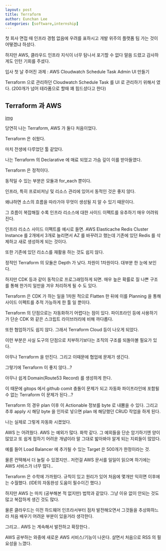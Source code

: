 ```yaml
---
layout: post
title: Terraform
author: Eunchan Lee
categories: [software,internship]
---
```


첫 회사 면접 때 인프라 경험 없음에 우려를 표하시고 개발 위주의 플랫폼 팀 가는 것이 어떻겠냐 하셨다.

하지만 AWS, 클라우드 인프라 지식이 너무 탐나서 포기할 수 없다 말씀 드렸고 감사하게도 인턴 기회를 주셨다.

입사 첫 날 주어진 과제 : AWS Cloudwatch Schedule Task Admin UI 만들기

Terraform 으로 관리하던 Cloudwatch Schedule Task 를 UI 로 관리하기 위해서 였다. (200개가 넘어 테라폼으로 할때 꽤 힘드셨다고 한다)


## Terraform 과 AWS

[img](https://i.imgur.com/Qfvee9e.png)

당연히 나는 Terraform, AWS 가 둘다 처음이었다.

Terraform 은 쉬웠다.

마치 전생에 다루었던 툴 같았다.

나는 Terraform 의 Declarative 에 매료 되었고 가슴 깊이 이를 받아들였다.

Terraform 은 정적이다.

동적일 수 있는 부분은 모듈과 for_each 뿐이다. 

인프라, 특히 프로비저닝 및 리소스 관리에 있어서 동적인 것은 좋지 않다.

왜냐하면 소스의 흐름을 따라가야 무엇이 생성될 지 알 수 있기 때문이다. 

그 흐름이 복잡해질 수록 인프라 리소스에 대한 사이드 이펙트를 유추하기 매우 어려워진다.

인프라 리소스 사이드 이펙트를 예시로 들면. AWS Elasticache Redis Cluster Instance 를 2개에서 3개로 늘리면서 AZ 를 바꾸려고 했는데 기존에 있던 Redis 를 삭제하고 새로 생성하게 되는 것이다.

또한 기존에 있던 리소스를 재활용 하는 것도 쉽지 않다.

정적인 Terraform 의 모듈은 Depth 가 낮다. 차원이 1차원이다. 대부분 한 눈에 보인다.

하지만 CDK 등과 같이 동적으로 프로그래밍하게 되면. 매우 높은 확률로 질 나쁜 구조를 통해 한가지 일만을 겨우 처리하게 될 수 도 있다. 

Terraform 은 CDK 가 하는 일을 1차원 적으로 Flatten 한 뒤에 이를 Planning 을 통해 사이드 이펙트를 추적 가능하게 한 툴 일 뿐이다.


Terraform 의 단점으로는 자동화하기 어렵다는 점이 있다. 파이프라인 등에 사용하기가 단순 CDK 와 같은 스크립트 라이브러리에 비해 까다롭다. 

또한 협업하기도 쉽지 않다. 그래서 Terraform Cloud 등이 나오게 되었다.

이런 부분은 사실 도구의 단점으로 치부하기보다는 조직의 구조를 되돌아볼 필요가 있다.

아무나 Terraform 을 만진다. 그리고 이때문에 협업에 문제가 생긴다.

그렇기에 Terraform 이 좋지 않다...?

아무나 쉽게 Domain(Route53 Record) 를 생성하게 한다.

이 때문에 gitops 에서 github comit 충돌이 문제가 되고 자동화 파이프라인에 포함될 수 없는 Terraform 이 문제가 된다...?

Terraform 의 경우 plan 이후 이 Actionable 정보를 byte 로 내뿜을 수 있다. 그리고 추후 apply 시 해당 byte 을 인자로 넣으면 plan 에 해당했던 CRUD 작업을 하게 된다.

나는 실제로 그렇게 자동화 시켰었다.




AWS 는 어려웠다. AWS 는 예외가 많다. 화학 같다. 그 예외들을 단순 암기하기엔 양이 많았고 또 쉽게 접하기 어려운 개념이라 말 그대로 밟아봐야 알게 되는 지뢰들이 많았다.

예를 들어 Load Balancer 에 추가될 수 있는 Target 은 500개가 한정이라는 것.

물론 컨택해서 더 늘릴 수 있겠지만.. 저런걸 AWS 문서를 일일이 읽으며 하기에는 AWS 서비스가 너무 많다..

Terraform 은 수학에 가까웠다. 규칙이 있고 원리가 있어 처음에 몇개만 익히면 이후에는 수월했다. (IDE의 자동완성 도움이 필수이긴 했다.)

하지만 AWS 는 마치 (공부해본 적 없지만) 법학과 같았다. 그냥 이유 없이 안되는 것도 많고 복잡하게 생긴 것도 많다.

물론 클라우드는 이전 하드웨어 인프라서부터 점차 발전해오면서 그것들을 추상화하느라 처음 배우기 어려운 부분이 있을거라 생각한다.

그리고.. AWS 는 계속해서 발전하고 확장한다..

AWS 공부하는 와중에 새로운 AWS 서비스/기능이 나온다. 살면서 처음으로 RSS 의 필요성을 느꼈다.


